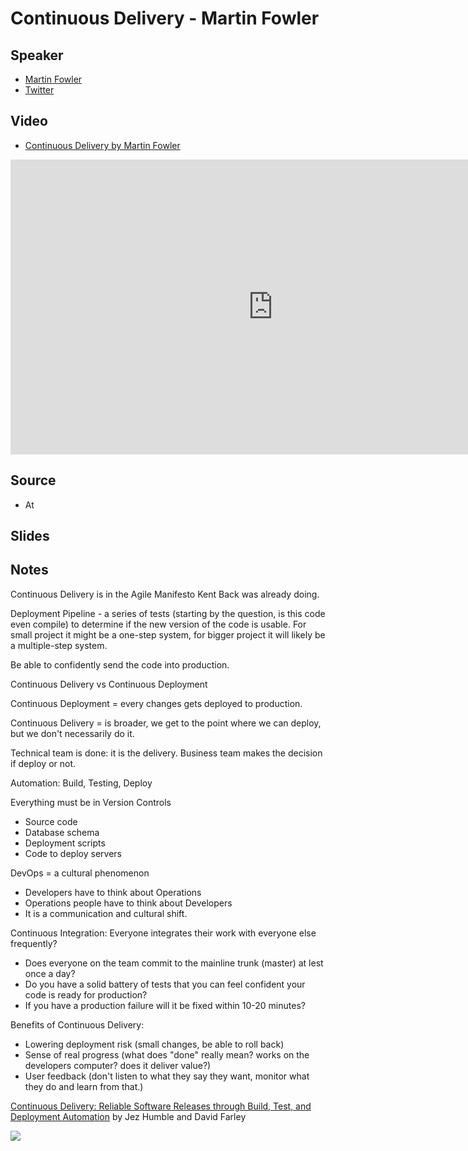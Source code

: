 # Continuous Delivery - Martin Fowler

## Speaker

* [Martin Fowler](https://martinfowler.com/)
* [Twitter](https://twitter.com/martinfowler)

## Video

* [Continuous Delivery by Martin Fowler](https://www.youtube.com/watch?v=aoMfbgF2D_4)

<iframe width="840" height="472" src="https://www.youtube.com/embed/aoMfbgF2D_4"
frameborder="0"
allow="accelerometer; autoplay; encrypted-media; gyroscope; picture-in-picture"
allowfullscreen>
</iframe>

## Source

* At []()

## Slides

## Notes


Continuous Delivery is in the Agile Manifesto
Kent Back was already doing.

Deployment Pipeline - a series of tests (starting by the question, is this code even compile) to determine if the new version of the code is usable.
For small project it might be a one-step system, for bigger project it will likely be a multiple-step system.


Be able to confidently send the code into production.

Continuous Delivery vs Continuous Deployment


Continuous Deployment = every changes gets deployed to production.

Continuous Delivery = is broader, we get to the point where we can deploy, but we don't necessarily do it.

Technical team is done: it is the delivery.
Business team makes the decision if deploy or not.


Automation: Build, Testing, Deploy

Everything must be in Version Controls
* Source code
* Database schema
* Deployment scripts
* Code to deploy servers


DevOps = a cultural phenomenon
* Developers have to think about Operations
* Operations people have to think about Developers
* It is a communication and cultural shift.

Continuous Integration: Everyone integrates their work with everyone else frequently?

* Does everyone on the team commit to the mainline trunk (master) at lest once a day?
* Do you have a solid battery of tests that you can feel confident your code is ready for production?
* If you have a production failure will it be fixed within 10-20 minutes?

Benefits of Continuous Delivery:
- Lowering deployment risk    (small changes, be able to roll back)
- Sense of real progress (what does "done" really mean? works on the developers computer? does it deliver value?)
- User feedback (don't listen to what they say they want, monitor what they do and learn from that.)


[Continuous Delivery: Reliable Software Releases through Build, Test, and Deployment Automation](https://www.amazon.com/Continuous-Delivery-Deployment-Automation-Addison-Wesley/dp/0321601912) by
Jez Humble and David Farley

![](assets/img/l/)



